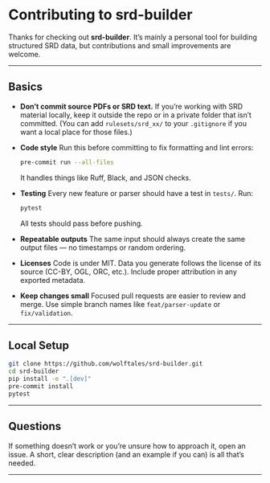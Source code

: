 # Contributing to srd-builder

Thanks for checking out **srd-builder**.
It’s mainly a personal tool for building structured SRD data, but contributions and small improvements are welcome.

---

## Basics

* **Don’t commit source PDFs or SRD text.**
  If you’re working with SRD material locally, keep it outside the repo or in a private folder that isn’t committed.
  (You can add `rulesets/srd_xx/` to your `.gitignore` if you want a local place for those files.)

* **Code style**
  Run this before committing to fix formatting and lint errors:

  ```bash
  pre-commit run --all-files
  ```

  It handles things like Ruff, Black, and JSON checks.

* **Testing**
  Every new feature or parser should have a test in `tests/`.
  Run:

  ```bash
  pytest
  ```

  All tests should pass before pushing.

* **Repeatable outputs**
  The same input should always create the same output files — no timestamps or random ordering.

* **Licenses**
  Code is under MIT.
  Data you generate follows the license of its source (CC-BY, OGL, ORC, etc.).
  Include proper attribution in any exported metadata.

* **Keep changes small**
  Focused pull requests are easier to review and merge.
  Use simple branch names like `feat/parser-update` or `fix/validation`.

---

## Local Setup

```bash
git clone https://github.com/wolftales/srd-builder.git
cd srd-builder
pip install -e ".[dev]"
pre-commit install
pytest
```

---

## Questions

If something doesn’t work or you’re unsure how to approach it, open an issue.
A short, clear description (and an example if you can) is all that’s needed.

---
